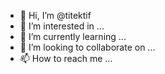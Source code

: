- 👋 Hi, I’m @titektif
- 👀 I’m interested in ...
- 🌱 I’m currently learning ...
- 💞️ I’m looking to collaborate on ...
- 📫 How to reach me ...

<!---
titektif/titektif is a ✨ special ✨ repository because its `README.md` (this file) appears on your GitHub profile.
You can click the Preview link to take a look at your changes.
--->
